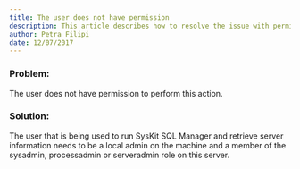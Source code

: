 ```yaml
---
title: The user does not have permission 
description: This article describes how to resolve the issue with permissions.
author: Petra Filipi
date: 12/07/2017
---
```


### Problem:
The user does not have permission to perform this action.
### Solution:
The user that is being used to run SysKit SQL Manager and retrieve server information needs to be a local admin on the machine and a member of the sysadmin, processadmin or serveradmin role on this server.